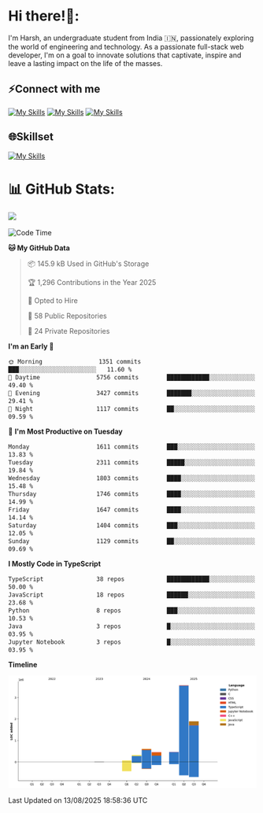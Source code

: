 
# Hi there!👋:
<p> I'm Harsh, an undergraduate student from India 🇮🇳, passionately exploring the world of engineering and technology. As a passionate full-stack web developer, I'm on a goal to innovate solutions that captivate, inspire and leave a lasting impact on the life of the masses. </p>

## ⚡Connect with me

[![My Skills](https://skillicons.dev/icons?i=gmail)](mailto:harshpandey.tech@gmail.com) [![My Skills](https://skillicons.dev/icons?i=linkedin)](https://linkedin.com/in/harsh3dev) [![My Skills](https://skillicons.dev/icons?i=twitter)](https://x.com/harshxai)

## 🌐Skillset
[![My Skills](https://skillicons.dev/icons?i=js,ts,react,nextjs,nodejs,tailwind,mongo,express,postgres,prisma,html,css,docker,aws,cpp,git,vscode,figma)](https://skillicons.dev)


# 📊 GitHub Stats:
![](https://komarev.com/ghpvc/?username=harsh3dev)

<!--START_SECTION:waka-->
![Code Time](http://img.shields.io/badge/Code%20Time-458%20hrs%204%20mins-blue)

**🐱 My GitHub Data** 

> 📦 145.9 kB Used in GitHub's Storage 
 > 
> 🏆 1,296 Contributions in the Year 2025
 > 
> 💼 Opted to Hire
 > 
> 📜 58 Public Repositories 
 > 
> 🔑 24 Private Repositories 
 > 
**I'm an Early 🐤** 

```text
🌞 Morning                1351 commits        ███░░░░░░░░░░░░░░░░░░░░░░   11.60 % 
🌆 Daytime                5756 commits        ████████████░░░░░░░░░░░░░   49.40 % 
🌃 Evening                3427 commits        ███████░░░░░░░░░░░░░░░░░░   29.41 % 
🌙 Night                  1117 commits        ██░░░░░░░░░░░░░░░░░░░░░░░   09.59 % 
```
📅 **I'm Most Productive on Tuesday** 

```text
Monday                   1611 commits        ███░░░░░░░░░░░░░░░░░░░░░░   13.83 % 
Tuesday                  2311 commits        █████░░░░░░░░░░░░░░░░░░░░   19.84 % 
Wednesday                1803 commits        ████░░░░░░░░░░░░░░░░░░░░░   15.48 % 
Thursday                 1746 commits        ████░░░░░░░░░░░░░░░░░░░░░   14.99 % 
Friday                   1647 commits        ████░░░░░░░░░░░░░░░░░░░░░   14.14 % 
Saturday                 1404 commits        ███░░░░░░░░░░░░░░░░░░░░░░   12.05 % 
Sunday                   1129 commits        ██░░░░░░░░░░░░░░░░░░░░░░░   09.69 % 
```


**I Mostly Code in TypeScript** 

```text
TypeScript               38 repos            ████████████░░░░░░░░░░░░░   50.00 % 
JavaScript               18 repos            ██████░░░░░░░░░░░░░░░░░░░   23.68 % 
Python                   8 repos             ███░░░░░░░░░░░░░░░░░░░░░░   10.53 % 
Java                     3 repos             █░░░░░░░░░░░░░░░░░░░░░░░░   03.95 % 
Jupyter Notebook         3 repos             █░░░░░░░░░░░░░░░░░░░░░░░░   03.95 % 
```



**Timeline**

![Lines of Code chart](https://raw.githubusercontent.com/harsh3dev/harsh3dev/main/assets/bar_graph.png)


 Last Updated on 13/08/2025 18:58:36 UTC
<!--END_SECTION:waka-->

